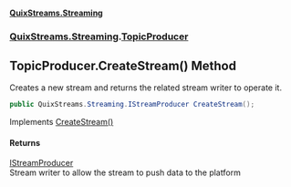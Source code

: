 #### [QuixStreams.Streaming](index.md 'index')
### [QuixStreams.Streaming](QuixStreams.Streaming.md 'QuixStreams.Streaming').[TopicProducer](TopicProducer.md 'QuixStreams.Streaming.TopicProducer')

## TopicProducer.CreateStream() Method

Creates a new stream and returns the related stream writer to operate it.

```csharp
public QuixStreams.Streaming.IStreamProducer CreateStream();
```

Implements [CreateStream()](ITopicProducer.CreateStream().md 'QuixStreams.Streaming.ITopicProducer.CreateStream()')

#### Returns
[IStreamProducer](IStreamProducer.md 'QuixStreams.Streaming.IStreamProducer')  
Stream writer to allow the stream to push data to the platform